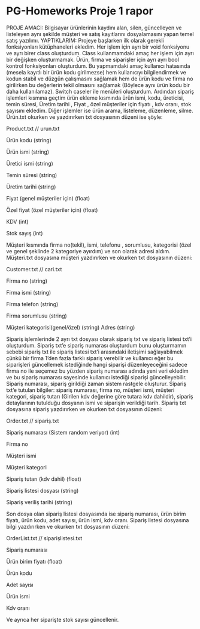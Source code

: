 # PG-Homeworks Proje 1 rapor
PROJE AMACI:
Bilgisayar ürünlerinin kaydını alan, silen, güncelleyen ve listeleyen aynı şekilde müşteri ve satış kayıtlarını dosyalamasını yapan temel satış yazılımı.
YAPTIKLARIM:
Projeye başlarken ilk olarak gerekli fonksiyonları kütüphaneleri ekledim. Her işlem için ayrı bir void fonksiyonu ve ayrı birer class oluşturdum. Class kullanmamdaki amaç her işlem için ayrı bir değişken oluşturmamak. Ürün, firma ve siparişler için ayrı ayrı bool kontrol fonksiyonları oluşturdum. Bu yapmamdaki amaç kullanıcı hatasında (mesela kayıtlı bir ürün kodu girilmezse) hem kullanıcıyı bilgilendirmek ve kodun stabil ve düzgün çalışmasını sağlamak hem de ürün kodu ve firma no girilirken bu değerlerin tekil olmasını sağlamak (Böylece aynı ürün kodu bir daha kullanılamaz).
Switch caseler ile menüleri oluşturdum.  Ardından sipariş işlemleri kısmına geçtim ürün ekleme kısmında ürün ismi, kodu, üreticisi, temin süresi, Üretim tarihi , Fiyat , özel müşteriler için fiyatı , kdv oranı, stok sayısını ekledim. Diğer işlemler ise ürün arama, listeleme, düzenleme, silme.
Ürün.txt okurken ve yazdırırken txt dosyasının düzeni ise şöyle:

Product.txt     // urun.txt

Ürün kodu (string)

Ürün ismi (string)

Üretici ismi (string)

Temin süresi (string)

Üretim tarihi (string)

Fiyat (genel müşteriler için) (float)

Özel fiyat (özel müşteriler için) (float)

KDV (int)

Stok sayış (int)


Müşteri kısmında firma no(tekil), ismi, telefonu , sorumlusu, kategorisi (özel ve genel şeklinde 2 kategoriye ayırdım) ve son olarak adresi aldım. Müşteri.txt dosyasına müşteri yazdırırken ve okurken txt dosyasının düzeni:

Customer.txt   // cari.txt

Firma no (string)

Firma ismi (string)

Firma telefon (string)

Firma sorumlusu (string)

Müşteri kategorisi(genel/özel) (string)
Adres (string)

Sipariş işlemlerinde 2 ayrı txt dosyası olarak sipariş txt ve sipariş listesi txt’i oluşturdum. Sipariş txt’e sipariş numarası oluşturdum bunu oluşturmamın sebebi sipariş txt ile sipariş listesi txt’i arasındaki iletişimi sağlayabilmek çünkü bir firma 1’den fazla farklı sipariş verebilir ve kullanıcı eğer bu siparişleri güncellemek istediğinde hangi siparişi düzenleyeceğini sadece firma no ile seçemez bu yüzden sipariş numarası adında yeni veri ekledim ve bu sipariş numarası sayesinde kullanıcı istediği siparişi güncelleyebilir. Sipariş numarası, sipariş girildiği zaman sistem rastgele oluşturur. Sipariş txt’e tutulan bilgiler: sipariş numarası, firma no, müşteri ismi, müşteri kategori, sipariş tutarı (Girilen kdv değerine göre tutara kdv dahildir), sipariş detaylarının tutulduğu dosyanın ismi ve siparişin verildiği tarih.
Sipariş txt dosyasına sipariş yazdırırken ve okurken txt dosyasının düzeni:


Order.txt // sipariş.txt

Sipariş numarası (Sistem random veriyor) (int)

Firma no 

Müşteri ismi

Müşteri kategori 

Sipariş tutarı (kdv dahil) (float)

Sipariş listesi dosyası (string)

Sipariş veriliş tarihi (string)


Son dosya olan sipariş listesi dosyasında ise sipariş numarası, ürün birim fiyatı, ürün kodu, adet sayısı, ürün ismi, kdv oranı.
Sipariş listesi dosyasına bilgi yazdırırken ve okurken txt dosyasının düzeni:


OrderList.txt // siparişlistesi.txt

Sipariş numarası 

Ürün birim fiyatı (float)

Ürün kodu 

Adet sayısı 

Ürün ismi

Kdv oranı

Ve ayrıca her siparişte stok sayısı güncellenir.
